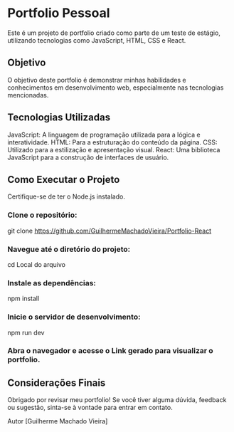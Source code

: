# Portfolio Pessoal
Este é um projeto de portfolio criado como parte de um teste de estágio, utilizando tecnologias como JavaScript, HTML, CSS e React.

## Objetivo
O objetivo deste portfolio é demonstrar minhas habilidades e conhecimentos em desenvolvimento web, especialmente nas tecnologias mencionadas.

## Tecnologias Utilizadas
JavaScript: A linguagem de programação utilizada para a lógica e interatividade.
HTML: Para a estruturação do conteúdo da página.
CSS: Utilizado para a estilização e apresentação visual.
React: Uma biblioteca JavaScript para a construção de interfaces de usuário.
## Como Executar o Projeto
Certifique-se de ter o Node.js instalado.

### Clone o repositório:

git clone https://github.com/GuilhermeMachadoVieira/Portfolio-React
### Navegue até o diretório do projeto:

cd Local do arquivo
### Instale as dependências:

npm install
### Inicie o servidor de desenvolvimento:

npm run dev
### Abra o navegador e acesse o Link gerado para visualizar o portfolio.

## Considerações Finais
Obrigado por revisar meu portfolio! Se você tiver alguma dúvida, feedback ou sugestão, sinta-se à vontade para entrar em contato.

Autor
[Guilherme Machado Vieira]
